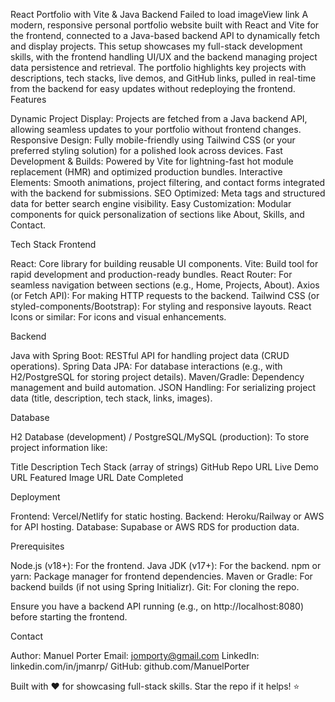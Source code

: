 React Portfolio with Vite & Java Backend
Failed to load imageView link 
A modern, responsive personal portfolio website built with React and Vite for the frontend, connected to a Java-based backend API to dynamically fetch and display projects. This setup showcases my full-stack development skills, with the frontend handling UI/UX and the backend managing project data persistence and retrieval.
The portfolio highlights key projects with descriptions, tech stacks, live demos, and GitHub links, pulled in real-time from the backend for easy updates without redeploying the frontend.
Features

Dynamic Project Display: Projects are fetched from a Java backend API, allowing seamless updates to your portfolio without frontend changes.
Responsive Design: Fully mobile-friendly using Tailwind CSS (or your preferred styling solution) for a polished look across devices.
Fast Development & Builds: Powered by Vite for lightning-fast hot module replacement (HMR) and optimized production bundles.
Interactive Elements: Smooth animations, project filtering, and contact forms integrated with the backend for submissions.
SEO Optimized: Meta tags and structured data for better search engine visibility.
Easy Customization: Modular components for quick personalization of sections like About, Skills, and Contact.

Tech Stack
Frontend

React: Core library for building reusable UI components.
Vite: Build tool for rapid development and production-ready bundles.
React Router: For seamless navigation between sections (e.g., Home, Projects, About).
Axios (or Fetch API): For making HTTP requests to the backend.
Tailwind CSS (or styled-components/Bootstrap): For styling and responsive layouts.
React Icons or similar: For icons and visual enhancements.

Backend

Java with Spring Boot: RESTful API for handling project data (CRUD operations).
Spring Data JPA: For database interactions (e.g., with H2/PostgreSQL for storing project details).
Maven/Gradle: Dependency management and build automation.
JSON Handling: For serializing project data (title, description, tech stack, links, images).

Database

H2 Database (development) / PostgreSQL/MySQL (production): To store project information like:

Title
Description
Tech Stack (array of strings)
GitHub Repo URL
Live Demo URL
Featured Image URL
Date Completed



Deployment

Frontend: Vercel/Netlify for static hosting.
Backend: Heroku/Railway or AWS for API hosting.
Database: Supabase or AWS RDS for production data.

Prerequisites

Node.js (v18+): For the frontend.
Java JDK (v17+): For the backend.
npm or yarn: Package manager for frontend dependencies.
Maven or Gradle: For backend builds (if not using Spring Initializr).
Git: For cloning the repo.

Ensure you have a backend API running (e.g., on http://localhost:8080) before starting the frontend.

Contact

Author: Manuel Porter
Email: jomporty@gmail.com
LinkedIn: linkedin.com/in/jmanrp/
GitHub: github.com/ManuelPorter

Built with ❤️ for showcasing full-stack skills. Star the repo if it helps! ⭐
